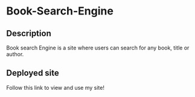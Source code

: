 # Book-Search-Engine

## Description 
Book search Engine is a site where users can search for any book, title or author. 

## Deployed site
Follow this link to view and use my site! 